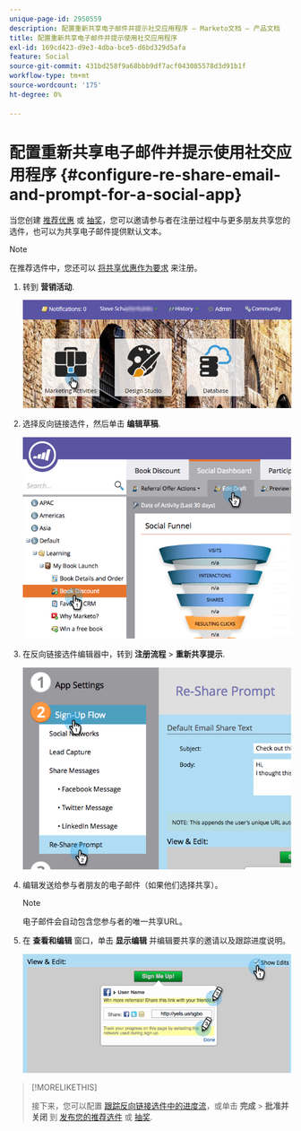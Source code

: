 ```yaml
---
unique-page-id: 2950559
description: 配置重新共享电子邮件并提示社交应用程序 — Marketo文档 — 产品文档
title: 配置重新共享电子邮件并提示使用社交应用程序
exl-id: 169cd423-d9e3-4dba-bce5-d6bd329d5afa
feature: Social
source-git-commit: 431bd258f9a68bbb9df7acf043085578d3d91b1f
workflow-type: tm+mt
source-wordcount: '175'
ht-degree: 0%

---
```


# 配置重新共享电子邮件并提示使用社交应用程序 {#configure-re-share-email-and-prompt-for-a-social-app}

当您创建 [推荐优惠](/help/marketo/product-docs/demand-generation/social/referral-offers/create-a-referral-offer.md) 或 [抽奖](/help/marketo/product-docs/demand-generation/social/sweepstakes/create-sweepstakes.md)，您可以邀请参与者在注册过程中与更多朋友共享您的选件，也可以为共享电子邮件提供默认文本。

>[!NOTE]
>
>在推荐选件中，您还可以 [将共享优惠作为要求](/help/marketo/product-docs/demand-generation/social/social-functions/set-social-share-requirement.md) 来注册。

1. 转到 **营销活动**.

   ![](assets/login-marketing-activities-3.png)

1. 选择反向链接选件，然后单击 **编辑草稿**.

   ![](assets/image2014-9-22-11-3a6-3a56.png)

1. 在反向链接选件编辑器中，转到 **注册流程** > **重新共享提示**.

   ![](assets/image2014-9-22-11-3a7-3a9.png)

1. 编辑发送给参与者朋友的电子邮件（如果他们选择共享）。

   >[!NOTE]
   >
   >电子邮件会自动包含您参与者的唯一共享URL。

1. 在 **查看和编辑** 窗口，单击 **显示编辑** 并编辑要共享的邀请以及跟踪进度说明。

   ![](assets/image2014-9-22-11-3a7-3a49.png)

>[!MORELIKETHIS]
>
>接下来，您可以配置 [跟踪反向链接选件中的进度流](configure-track-progress-flow-for-a-referral-offer.md)，或单击 **完成** > **批准并关闭** 到 [发布您的推荐选件](/help/marketo/product-docs/demand-generation/social/referral-offers/publish-a-referral-offer.md) 或 [抽奖](/help/marketo/product-docs/demand-generation/social/sweepstakes/create-sweepstakes.md).
